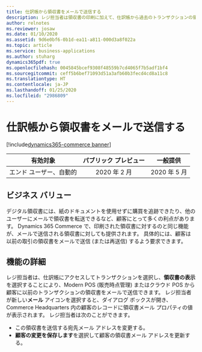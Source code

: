 ```yaml
---
title: 仕訳帳から領収書をメールで送信する
description: レジ担当者は領収書の印刷に加えて、仕訳帳から過去のトランザクションの領収書をメールで送信できるようになります。
author: relnotes
ms.reviewer: josaw
ms.date: 01/10/2020
ms.assetid: 9d6e0bf6-0b1d-ea11-a811-000d3a8f022a
ms.topic: article
ms.service: business-applications
ms.author: stuharg
dynamics365pdf: true
ms.openlocfilehash: 0045845bcef9308f48559b7cd4065f7b5adf1bf4
ms.sourcegitcommit: ceff5b6bef71093d51a3afb60b3fecd4cd8a11c8
ms.translationtype: HT
ms.contentlocale: ja-JP
ms.lasthandoff: 01/25/2020
ms.locfileid: "2986809"
---
```

# <a name="email-a-receipt-from-the-journal"></a>仕訳帳から領収書をメールで送信する
[!include[dynamics365-commerce banner](../includes/dynamics365-commerce.md)]

| 有効対象    |  パブリック プレビュー | 一般提供 | 
| ---------- | :----------: |:----------: |
|エンド ユーザー、自動的|2020 年 2 月| 2020 年 5 月|


## <a name="business-value"></a>ビジネス バリュー
<!-- bv start -->
デジタル領収書には、紙のドキュメントを使用せずに購買を追跡できたり、他のユーザーにメールで領収書を転送できるなど、顧客にとって多くの利点があります。 Dynamics 365 Commerce で、印刷された領収書に対するのと同じ機能が、メールで送信される領収書に対しても提供されます。 具体的には、顧客は以前の取引の領収書をメールで送信 (または再送信) するよう要求できます。 
<!-- bv end -->



## <a name="feature-details"></a>機能の詳細
<!--feature detail start -->
レジ担当者は、仕訳帳にアクセスしてトランザクションを選択し、**領収書の表示**を選択することにより、Modern POS (販売時点管理) またはクラウド POS から顧客に以前のトランザクションの領収書をメールで送信できます。 レジ担当者が新しい**メール** アイコンを選択すると、ダイアログ ボックスが開き、Commerce Headquarters 内の顧客のレコードに領収書メール プロパティの値が表示されます。 レジ担当者は次のことができます。

- この領収書を送信する宛先メール アドレスを変更する。
- **顧客の変更を保存します**を選択して顧客の領収書メール アドレスを更新する。 
<!--feature detail end -->









